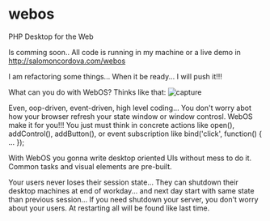 # webos
PHP Desktop for the Web

Is comming soon.. All code is running in my machine or a live demo in http://salomoncordova.com/webos

I am refactoring some things... When it be ready... I will push it!!!

What can you do with WebOS?
Thinks like that:
![capture](https://cloud.githubusercontent.com/assets/5316253/21081386/1c24ed58-bfa4-11e6-8d14-ba1ba2698d47.png)

Even, oop-driven, event-driven, high level coding... You don't worry abot how your browser refresh your state window or window controsl. WebOS make it for you!!! You just must think in concrete actions like open(), addControl(), addButton(), or event subscription like bind('click', function() { ... });

With WebOS you gonna write desktop oriented UIs without mess to do it. Common tasks and visual elements are pre-built. 

Your users never loses their session state... They can shutdown their desktop machines at end of workday... and next day start with same state than previous session... If you need shutdown your server, you don't worry about your users. At restarting all will be found like last time.
